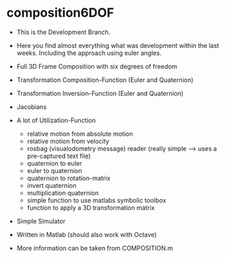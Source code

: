 composition6DOF
===============

* This is the Development Branch. 
* Here you find almost everything what was development within the last weeks. Including the approach using euler angles.

* Full 3D Frame Composition with six degrees of freedom
* Transformation Composition-Function (Euler and Quaternion)
* Transformation Inversion-Function (Euler and Quaternion)
* Jacobians
* A lot of Utilization-Function
	* relative motion from absolute motion 
	* relative motion from velocity
 	* rosbag (visualodometry message) reader (really simple --> uses a pre-captured text file)
	* quaternion to euler
	* euler to quaternion
	* quaternion to rotation-matrix
	* invert quaternion
	* multiplication quaternion
	* simple function to use matlabs symbolic toolbox
	* function to apply a 3D transformation matrix
* Simple Simulator
* Written in Matlab (should also work with Octave)
* More information can be taken from COMPOSITION.m

